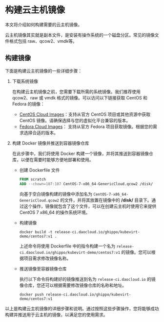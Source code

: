 # 构建云主机镜像

本文将介绍如何构建需要的云主机镜像。

云主机镜像其实就是副本文件，是安装有操作系统的一个磁盘分区。常见的镜像文件格式包括 raw、qcow2、vmdk等。

## 构建镜像

下面是构建云主机镜像的一些详细步骤：

1. 下载系统镜像

    在构建云主机镜像之前，您需要下载所需的系统镜像。我们推荐使用 qcow2、raw 或 vmdk 格式的镜像。可以访问以下链接获取 CentOS 和 Fedora 的镜像：

    - [CentOS Cloud Images](https://cloud.centos.org/centos/7/images/?C=M;O=D)：支持从官方 CentOS 项目或其他资源中获取 CentOS 镜像。请确保选择与您的虚拟化平台兼容的版本。
    - [Fedora Cloud Images](https://fedoraproject.org/zh-Hans/cloud/download)： 支持从官方 Fedora 项目获取镜像。根据您的需求选择合适的版本。

2. 构建 Docker 镜像并推送到容器镜像仓库

    在此步骤中，我们将使用 Docker 构建一个镜像，并将其推送到容器镜像仓库，以便在需要时能够方便地部署和使用。

    - 创建 Dockerfile 文件

        ```Dockerfile
        FROM scratch
        ADD --chown=107:107 CentOS-7-x86_64-GenericCloud.qcow2 /disk/
        ```
     
        向基于空白镜像构建的镜像中添加名为 `CentOS-7-x86_64-GenericCloud.qcow2` 的文件，并将其放置在镜像中的 __/disk/__ 目录下。通过这个操作，镜像就包含了这个文件，可以在创建云主机时使用它来提供 CentOS 7 x86_64 的操作系统环境。

    - 构建镜像

        ```shell
        docker build -t release-ci.daocloud.io/ghippo/kubevirt-demo/centos7:v1 .
        ```
        
        上述命令将使用 Dockerfile 中的指令构建一个名为 `release-ci.daocloud.io/ghippo/kubevirt-demo/centos7:v1` 的镜像。您可以根据项目需求修改镜像名称。

    - 推送镜像至容器镜像仓库

        执行以下命令将构建好的镜像推送到名为 `release-ci.daocloud.io` 的镜像仓库，您还可以根据需要修改镜像仓库的名称和地址。

        ```shell
        docker push release-ci.daocloud.io/ghippo/kubevirt-demo/centos7:v1
        ```

以上是构建云主机镜像的详细步骤和说明。通过按照这些步骤操作，您将能够成功构建并推送用于云主机的镜像，以满足您的使用需求。
